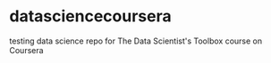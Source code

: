 datasciencecoursera
===================

testing data science repo for The Data Scientist's Toolbox course on Coursera

